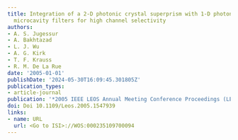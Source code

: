 ```yaml
---
title: Integration of a 2-D photonic crystal superprism with 1-D photonic crystal
  microcavity filters for high channel selectivity
authors:
- A. S. Jugessur
- A. Bakhtazad
- L. J. Wu
- A. G. Kirk
- T. F. Krauss
- R. M. De La Rue
date: '2005-01-01'
publishDate: '2024-05-30T16:09:45.301805Z'
publication_types:
- article-journal
publication: '*2005 IEEE LEOS Annual Meeting Conference Proceedings (LEOS)*'
doi: Doi 10.1109/Leos.2005.1547939
links:
- name: URL
  url: <Go to ISI>://WOS:000235109700094
---
```

